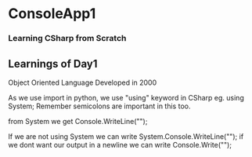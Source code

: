# ConsoleApp1

### Learning CSharp from Scratch

## Learnings of Day1

Object Oriented Language
Developed in 2000

As we use import in python, we use "using" keyword in CSharp
eg.  using System;
Remember semicolons are important in this too.

from System we get
Console.WriteLine("");

If we are not using System
we can write
System.Console.WriteLine("");
if we dont want our output in a newline we can write
Console.Write("");
